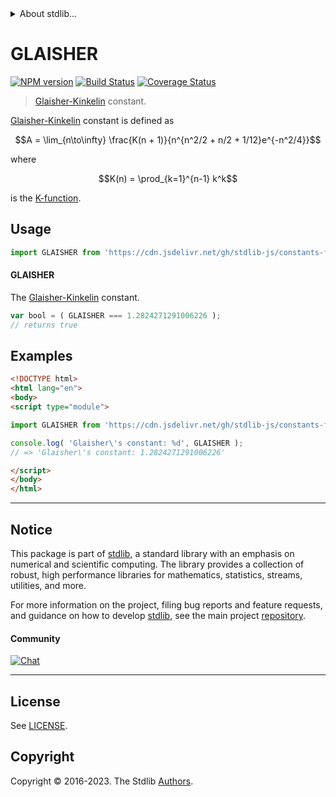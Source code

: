 <!--

@license Apache-2.0

Copyright (c) 2018 The Stdlib Authors.

Licensed under the Apache License, Version 2.0 (the "License");
you may not use this file except in compliance with the License.
You may obtain a copy of the License at

   http://www.apache.org/licenses/LICENSE-2.0

Unless required by applicable law or agreed to in writing, software
distributed under the License is distributed on an "AS IS" BASIS,
WITHOUT WARRANTIES OR CONDITIONS OF ANY KIND, either express or implied.
See the License for the specific language governing permissions and
limitations under the License.

-->


<details>
  <summary>
    About stdlib...
  </summary>
  <p>We believe in a future in which the web is a preferred environment for numerical computation. To help realize this future, we've built stdlib. stdlib is a standard library, with an emphasis on numerical and scientific computation, written in JavaScript (and C) for execution in browsers and in Node.js.</p>
  <p>The library is fully decomposable, being architected in such a way that you can swap out and mix and match APIs and functionality to cater to your exact preferences and use cases.</p>
  <p>When you use stdlib, you can be absolutely certain that you are using the most thorough, rigorous, well-written, studied, documented, tested, measured, and high-quality code out there.</p>
  <p>To join us in bringing numerical computing to the web, get started by checking us out on <a href="https://github.com/stdlib-js/stdlib">GitHub</a>, and please consider <a href="https://opencollective.com/stdlib">financially supporting stdlib</a>. We greatly appreciate your continued support!</p>
</details>

# GLAISHER

[![NPM version][npm-image]][npm-url] [![Build Status][test-image]][test-url] [![Coverage Status][coverage-image]][coverage-url] <!-- [![dependencies][dependencies-image]][dependencies-url] -->

> [Glaisher-Kinkelin][glaisher-constant] constant.

<section class="intro">

[Glaisher-Kinkelin][glaisher-constant] constant is defined as

<!-- <equation class="equation" label="eq:glaisher_kinkelin_constant" align="center" raw="A = \lim_{n\to\infty} \frac{K(n + 1)}{n^{n^2/2 + n/2 + 1/12}e^{-n^2/4}}" alt="Glaisher-Kinkelin constant"> -->

```math
A = \lim_{n\to\infty} \frac{K(n + 1)}{n^{n^2/2 + n/2 + 1/12}e^{-n^2/4}}
```

<!-- <div class="equation" align="center" data-raw-text="A = \lim_{n\to\infty} \frac{K(n + 1)}{n^{n^2/2 + n/2 + 1/12}e^{-n^2/4}}" data-equation="eq:glaisher_kinkelin_constant">
    <img src="https://cdn.jsdelivr.net/gh/stdlib-js/stdlib@6e1cf583c4854b3d982f22f361f53a30c9f552dc/lib/node_modules/@stdlib/constants/float64/glaisher-kinkelin/docs/img/equation_glaisher_kinkelin_constant.svg" alt="Glaisher-Kinkelin constant">
    <br>
</div> -->

<!-- </equation> -->

where

<!-- <equation class="equation" label="eq:k_function" align="center" raw="K(n) = \prod_{k=1}^{n-1} k^k" alt="K-function"> -->

```math
K(n) = \prod_{k=1}^{n-1} k^k
```

<!-- <div class="equation" align="center" data-raw-text="K(n) = \prod_{k=1}^{n-1} k^k" data-equation="eq:k_function">
    <img src="https://cdn.jsdelivr.net/gh/stdlib-js/stdlib@6e1cf583c4854b3d982f22f361f53a30c9f552dc/lib/node_modules/@stdlib/constants/float64/glaisher-kinkelin/docs/img/equation_k_function.svg" alt="K-function">
    <br>
</div> -->

<!-- </equation> -->

is the [K-function][k-function].

</section>

<!-- /.intro -->



<section class="usage">

## Usage

```javascript
import GLAISHER from 'https://cdn.jsdelivr.net/gh/stdlib-js/constants-float64-glaisher-kinkelin@esm/index.mjs';
```

#### GLAISHER

The [Glaisher-Kinkelin][glaisher-constant] constant.

```javascript
var bool = ( GLAISHER === 1.2824271291006226 );
// returns true
```

</section>

<!-- /.usage -->

<section class="examples">

## Examples

<!-- TODO: better example -->

<!-- eslint no-undef: "error" -->

```html
<!DOCTYPE html>
<html lang="en">
<body>
<script type="module">

import GLAISHER from 'https://cdn.jsdelivr.net/gh/stdlib-js/constants-float64-glaisher-kinkelin@esm/index.mjs';

console.log( 'Glaisher\'s constant: %d', GLAISHER );
// => 'Glaisher\'s constant: 1.2824271291006226'

</script>
</body>
</html>
```

</section>

<!-- /.examples -->

<!-- C interface documentation. -->



<!-- Section for related `stdlib` packages. Do not manually edit this section, as it is automatically populated. -->

<section class="related">

</section>

<!-- /.related -->

<!-- Section for all links. Make sure to keep an empty line after the `section` element and another before the `/section` close. -->


<section class="main-repo" >

* * *

## Notice

This package is part of [stdlib][stdlib], a standard library with an emphasis on numerical and scientific computing. The library provides a collection of robust, high performance libraries for mathematics, statistics, streams, utilities, and more.

For more information on the project, filing bug reports and feature requests, and guidance on how to develop [stdlib][stdlib], see the main project [repository][stdlib].

#### Community

[![Chat][chat-image]][chat-url]

---

## License

See [LICENSE][stdlib-license].


## Copyright

Copyright &copy; 2016-2023. The Stdlib [Authors][stdlib-authors].

</section>

<!-- /.stdlib -->

<!-- Section for all links. Make sure to keep an empty line after the `section` element and another before the `/section` close. -->

<section class="links">

[npm-image]: http://img.shields.io/npm/v/@stdlib/constants-float64-glaisher-kinkelin.svg
[npm-url]: https://npmjs.org/package/@stdlib/constants-float64-glaisher-kinkelin

[test-image]: https://github.com/stdlib-js/constants-float64-glaisher-kinkelin/actions/workflows/test.yml/badge.svg?branch=v0.1.0
[test-url]: https://github.com/stdlib-js/constants-float64-glaisher-kinkelin/actions/workflows/test.yml?query=branch:v0.1.0

[coverage-image]: https://img.shields.io/codecov/c/github/stdlib-js/constants-float64-glaisher-kinkelin/main.svg
[coverage-url]: https://codecov.io/github/stdlib-js/constants-float64-glaisher-kinkelin?branch=main

<!--

[dependencies-image]: https://img.shields.io/david/stdlib-js/constants-float64-glaisher-kinkelin.svg
[dependencies-url]: https://david-dm.org/stdlib-js/constants-float64-glaisher-kinkelin/main

-->

[chat-image]: https://img.shields.io/gitter/room/stdlib-js/stdlib.svg
[chat-url]: https://app.gitter.im/#/room/#stdlib-js_stdlib:gitter.im

[stdlib]: https://github.com/stdlib-js/stdlib

[stdlib-authors]: https://github.com/stdlib-js/stdlib/graphs/contributors

[umd]: https://github.com/umdjs/umd
[es-module]: https://developer.mozilla.org/en-US/docs/Web/JavaScript/Guide/Modules

[deno-url]: https://github.com/stdlib-js/constants-float64-glaisher-kinkelin/tree/deno
[umd-url]: https://github.com/stdlib-js/constants-float64-glaisher-kinkelin/tree/umd
[esm-url]: https://github.com/stdlib-js/constants-float64-glaisher-kinkelin/tree/esm
[branches-url]: https://github.com/stdlib-js/constants-float64-glaisher-kinkelin/blob/main/branches.md

[stdlib-license]: https://raw.githubusercontent.com/stdlib-js/constants-float64-glaisher-kinkelin/main/LICENSE

[glaisher-constant]: https://en.wikipedia.org/wiki/Glaisher%E2%80%93Kinkelin_constant

[k-function]: https://en.wikipedia.org/wiki/K-function

</section>

<!-- /.links -->
